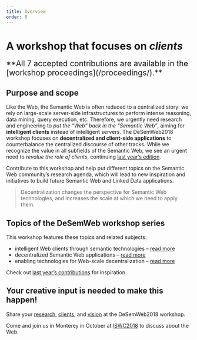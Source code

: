 ```yaml
---
title: Overview
order: 0
---
```

# A workshop that focuses on _clients_

<div style="font-size: 1.5em" markdown="1">
**All 7 accepted contributions are available in the [workshop proceedings](/proceedings/).**
</div>

## Purpose and scope
Like the Web,
the Semantic Web is often reduced to a centralized story:
we rely on large-scale server-side infrastructures
to perform intense reasoning, data mining, query execution, etc.
Therefore, we urgently need research and engineering
to _put the “Web” back in the “Semantic Web”_,
aiming for **intelligent clients** instead of intelligent servers.
The DeSemWeb2018 workshop focuses on **decentralized and client-side applications**
to counterbalance the centralized discourse of other tracks.
While we recognize the value in all subfields of the Semantic Web,
we see an urgent need to _revalue the role of clients_,
continuing [last year’s edition](http://iswc2017.desemweb.org/).

Contribute to this workshop
and help put different topics on the Semantic Web community’s research agenda,
which will lead to new inspiration and initiatives
to build future Semantic Web and Linked Data applications.

> Decentralization changes the perspective
> for Semantic Web technologies,
> and increases the scale at which we need to apply them.

## Topics of the DeSemWeb workshop series
This workshop features these topics and related subjects:

- intelligent Web clients through semantic technologies
  – [read more](/topics/#clients)
- decentralized Semantic Web applications
  – [read more](/topics/#applications)
- enabling technologies for Web-scale decentralization
  – [read more](/topics/#technologies)

Check out [last year’s contributions](http://iswc2017.desemweb.org/program/)
for inspiration.

## Your creative input is needed to make this happen!
Share your [research](/contributions/#research-articles),
[clients](/contributions/#client-challenge),
and [vision](/contributions/#vision-statements)
at the DeSemWeb2018 workshop.

Come and join us in Monterey in October at [ISWC2018](http://iswc2018.semanticweb.org/)
to discuss about the Web.
